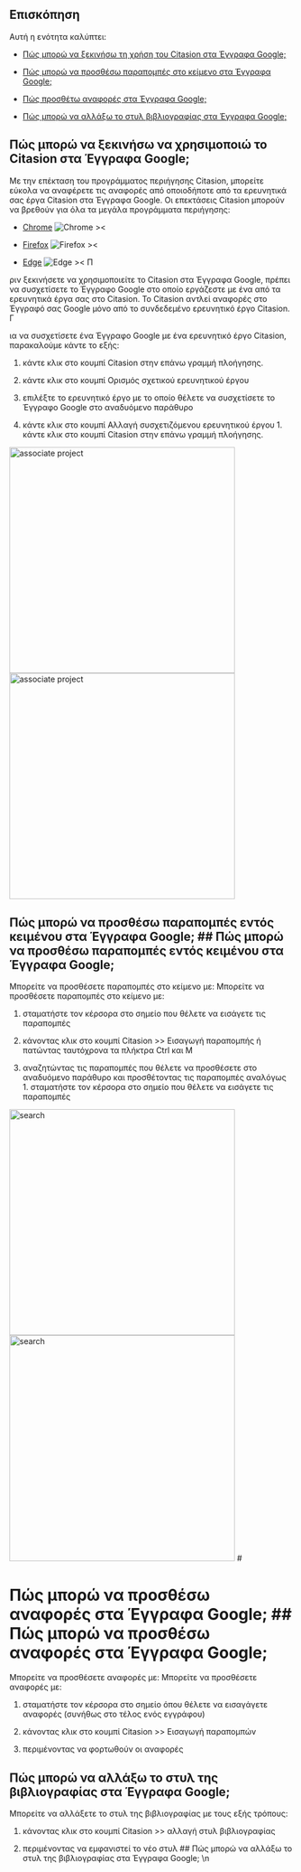## Επισκόπηση  

Αυτή η ενότητα καλύπτει:  

* [Πώς μπορώ να ξεκινήσω τη χρήση του Citasion στα Έγγραφα Google;](#start)  

* [Πώς μπορώ να προσθέσω παραπομπές στο κείμενο στα Έγγραφα Google;](#citations)  

* [Πώς προσθέτω αναφορές στα Έγγραφα Google;](#references)  

* [Πώς μπορώ να αλλάξω το στυλ βιβλιογραφίας στα Έγγραφα Google;](#style)  

## Πώς μπορώ να ξεκινήσω να χρησιμοποιώ το Citasion στα Έγγραφα Google; <a name='start'></a>  

Με την επέκταση του προγράμματος περιήγησης Citasion, μπορείτε εύκολα να αναφέρετε τις αναφορές από οποιοδήποτε από τα ερευνητικά σας έργα Citasion στα Έγγραφα Google. Οι επεκτάσεις Citasion μπορούν να βρεθούν για όλα τα μεγάλα προγράμματα περιήγησης:  

- [Chrome](https://chrome.google.com/webstore/detail/citasion/oklpcimghhhhanifldcdlfgoaigfiolj) ![Chrome ><](/static/images/docs/chrome-tiny.png)  

- [Firefox](https://addons.mozilla.org/en-US/firefox/addon/citasion/) ![Firefox ><](/static/images/docs/firefox-tiny.png)  

- [Edge](https://microsoftedge.microsoft.com/addons/detail/citasion/kgcdgjmildkboglkjlmllmkchhibgbcc) ![Edge ><](/static/images/docs/edge-tiny.png) Π

ριν ξεκινήσετε να χρησιμοποιείτε το Citasion στα Έγγραφα Google, πρέπει να συσχετίσετε το Έγγραφο Google στο οποίο εργάζεστε με ένα από τα ερευνητικά έργα σας στο Citasion. Το Citasion αντλεί αναφορές στο Έγγραφό σας Google μόνο από το συνδεδεμένο ερευνητικό έργο Citasion. Γ

ια να συσχετίσετε ένα Έγγραφο Google με ένα ερευνητικό έργο Citasion, παρακαλούμε κάντε το εξής:  

1. κάντε κλικ στο κουμπί Citasion στην επάνω γραμμή πλοήγησης.  

2. κάντε κλικ στο κουμπί Ορισμός σχετικού ερευνητικού έργου  

3. επιλέξτε το ερευνητικό έργο με το οποίο θέλετε να συσχετίσετε το Έγγραφο Google στο αναδυόμενο παράθυρο  

4. κάντε κλικ στο κουμπί Αλλαγή συσχετιζόμενου ερευνητικού έργου 1. κάντε κλικ στο κουμπί Citasion στην επάνω γραμμή πλοήγησης.  

<img src='/static/images/support/googledoc-associate-project.png' alt='associate project' width='400' />  <img src='/static/images/support/googledoc-associate-project.png' alt='associate project' width='400' />   

## Πώς μπορώ να προσθέσω παραπομπές εντός κειμένου στα Έγγραφα Google; <a name='citations'></a> ## Πώς μπορώ να προσθέσω παραπομπές εντός κειμένου στα Έγγραφα Google; <a name='citations'></a>  

Μπορείτε να προσθέσετε παραπομπές στο κείμενο με: Μπορείτε να προσθέσετε παραπομπές στο κείμενο με:  

1. σταματήστε τον κέρσορα στο σημείο που θέλετε να εισάγετε τις παραπομπές  

2. κάνοντας κλικ στο κουμπί Citasion >> Εισαγωγή παραπομπής ή πατώντας ταυτόχρονα τα πλήκτρα Ctrl και M  

3. αναζητώντας τις παραπομπές που θέλετε να προσθέσετε στο αναδυόμενο παράθυρο και προσθέτοντας τις παραπομπές αναλόγως 1. σταματήστε τον κέρσορα στο σημείο που θέλετε να εισάγετε τις παραπομπές  

<img src='/static/images/support/googledoc-search.png' alt='search' width='400' />  <img src='/static/images/support/googledoc-search.png' alt='search' width='400' />  #

# Πώς μπορώ να προσθέσω αναφορές στα Έγγραφα Google; <a name='references'></a>## Πώς μπορώ να προσθέσω αναφορές στα Έγγραφα Google; <a name='references'></a>  

Μπορείτε να προσθέσετε αναφορές με: Μπορείτε να προσθέσετε αναφορές με:  

1. σταματήστε τον κέρσορα στο σημείο όπου θέλετε να εισαγάγετε αναφορές (συνήθως στο τέλος ενός εγγράφου)  

2. κάνοντας κλικ στο κουμπί Citasion >> Εισαγωγή παραπομπών  

3. περιμένοντας να φορτωθούν οι αναφορές  

## Πώς μπορώ να αλλάξω το στυλ της βιβλιογραφίας στα Έγγραφα Google; <a name='style'></a>  

Μπορείτε να αλλάξετε το στυλ της βιβλιογραφίας με τους εξής τρόπους:  

1. κάνοντας κλικ στο κουμπί Citasion >> αλλαγή στυλ βιβλιογραφίας  

2. περιμένοντας να εμφανιστεί το νέο στυλ ## Πώς μπορώ να αλλάξω το στυλ της βιβλιογραφίας στα Έγγραφα Google; <a name='style'></a>\n